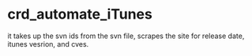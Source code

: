 # crd_automate_iTunes
it takes up the svn ids from the svn file, scrapes the site for release date, itunes vesrion, and cves.
